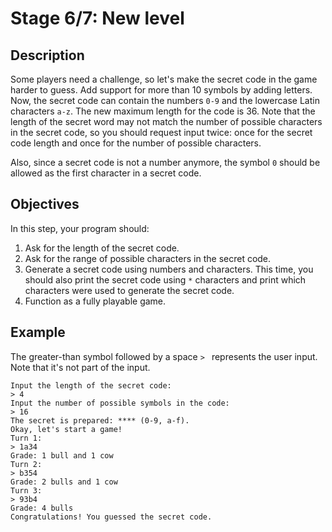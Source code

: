 # Stage 6/7: New level
## Description
Some players need a challenge, so let's make the secret code in the game harder to guess. Add support for more than 10 symbols by adding letters. Now, the secret code can contain the numbers `0-9` and the lowercase Latin characters `a-z`. The new maximum length for the code is 36. Note that the length of the secret word may not match the number of possible characters in the secret code, so you should request input twice: once for the secret code length and once for the number of possible characters.

Also, since a secret code is not a number anymore, the symbol `0` should be allowed as the first character in a secret code.

## Objectives
In this step, your program should:
1. Ask for the length of the secret code.
2. Ask for the range of possible characters in the secret code.
3. Generate a secret code using numbers and characters. This time, you should also print the secret code using `*` characters and print which characters were used to generate the secret code.
4. Function as a fully playable game.

## Example
The greater-than symbol followed by a space `> ` represents the user input. Note that it's not part of the input.
```
Input the length of the secret code:
> 4
Input the number of possible symbols in the code:
> 16
The secret is prepared: **** (0-9, a-f).
Okay, let's start a game!
Turn 1:
> 1a34
Grade: 1 bull and 1 cow
Turn 2:
> b354
Grade: 2 bulls and 1 cow
Turn 3:
> 93b4
Grade: 4 bulls
Congratulations! You guessed the secret code.
```

